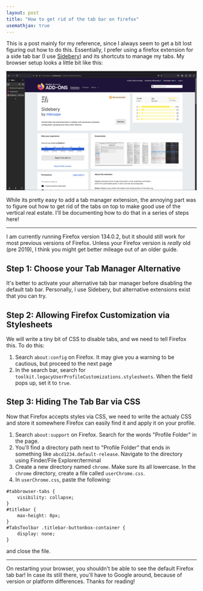 ```yaml
---
layout: post
title: "How to get rid of the tab bar on firefox"
usemathjax: true
---
```

This is a post mainly for my reference, since I always seem to get a bit lost figuring out how to do this. Essentially, I prefer using a firefox extension for a side tab bar (I use [Sidebery](https://addons.mozilla.org/en-US/firefox/addon/sidebery/)) and its shortcuts to manage my tabs. My browser setup looks a little bit like this:

![tabbar-ss](/media/tabbar/tabbar_ss.png)

While its pretty easy to add a tab manager extension, the annoying part was to figure out how to get rid of the tabs on top to make good use of the vertical real estate. I'll be documenting how to do that in a series of steps here!

---

I am currently running Firefox version 134.0.2, but it should still work for most previous versions of Firefox. Unless your Firefox version is _really_ old (pre 2019), I think you might get better mileage out of an older guide.

## Step 1: Choose your Tab Manager Alternative
It's better to activate your alternative tab bar manager before disabling the default tab bar. Personally, I use Sidebery, but alternative extensions exist that you can try.

## Step 2: Allowing Firefox Customization via Stylesheets
We will write a tiny bit of CSS to disable tabs, and we need to tell Firefox this. To do this:
1. Search `about:config` on Firefox. It may give you a warning to be cautious, but proceed to the next page
2. In the search bar, search for `toolkit.legacyUserProfileCustomizations.stylesheets`. When the field pops up, set it to `true`.

## Step 3: Hiding The Tab Bar via CSS
Now that Firefox accepts styles via CSS, we need to write the actualy CSS and store it somewhere Firefox can easily find it and apply it on your profile.

1. Search `about:support` on Firefox. Search for the words "Profile Folder" in the page.
2. You'll find a directory path next to "Profile Folder" that ends in something like `abcd1234.default-release`. Navigate to the directory using Finder/File Explorer/terminal
3. Create a new directory named `chrome`. Make sure its all lowercase. In the `chrome` directory, create a file called `userChrome.css`.
4. In `userChrome.css`, paste the following:
```
#tabbrowser-tabs {
    visibility: collapse;
}
#titlebar {
    max-height: 0px;
}
#TabsToolbar .titlebar-buttonbox-container {
    display: none;
}
```
and close the file.

---

On restarting your browser, you shouldn't be able to see the default Firefox tab bar! In case its still there, you'll have to Google around, because of version or platform differences. Thanks for reading!